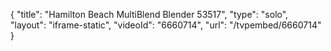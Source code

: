 {
    "title": "Hamilton Beach MultiBlend Blender 53517",
    "type": "solo",
    "layout": "iframe-static",
    "videoId": "6660714",
    "url": "\/tvpembed\/6660714"
}